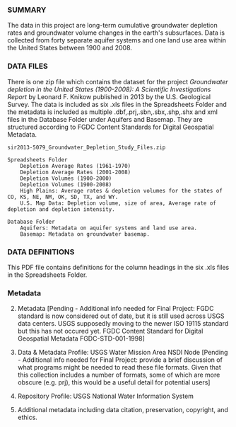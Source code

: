 ### SUMMARY

The data in this project are long-term cumulative groundwater depletion rates and groundwater volume changes in the earth's subsurfaces. Data is collected from forty separate aquifer systems and one land use area within the United States between 1900 and 2008.

### DATA FILES

There is one zip file which contains the dataset for the project *Groundwater depletion in the United States (1900-2008): A Scientific Investigations Report* by Leonard F. Knikow published in 2013 by the U.S. Geological Survey. The data is included as six .xls files in the Spreadsheets Folder and the metadata is included as multiple .dbf,.prj,.sbn,.sbx,.shp,.shx and xml files in the Database Folder under Aquifers and Basemap. They are structured according to FGDC Content Standards for Digital Geospatial Metadata.

    sir2013-5079_Groundwater_Depletion_Study_Files.zip
    
    Spreadsheets Folder
        Depletion Average Rates (1961-1970)
        Depletion Average Rates (2001-2008)
        Depletion Volumes (1900-2000)
        Depletion Volumes (1900-2008)
        High Plains: Average rates & depletion volumes for the states of CO, KS, NE, NM, OK, SD, TX, and WY.
        U.S. Map Data: Depletion volume, size of area, Average rate of depletion and depletion intensity.
               
    Database Folder
        Aquifers: Metadata on aquifer systems and land use area.
        Basemap: Metadata on groundwater basemap.

### DATA DEFINITIONS

This PDF file contains definitions for the column headings in the six .xls files in the Spreadsheets Folder.

### Metadata



2. Metadata [Pending - Additional info needed for Final Project: FGDC standard is now considered out of date, but it is still used across USGS data centers. USGS supposedly moving to the newer ISO 19115 standard but this has not occured yet. <metstdn>FGDC Content Standard for Digital Geospatial Metadata</metstdn>
    <metstdv>FGDC-STD-001-1998</metstdv>]


3. Data & Metadata Profile: USGS Water Mission Area NSDI Node [Pending - Additional info needed for Final Project: provide a brief discussion of what programs might be needed to read these file formats. Given that this collection includes a number of formats, some of which are more obscure (e.g. prj), this would be a useful detail for potential users]






4. Repository Profile: USGS National Water Information System





5. Additional metadata including data citation, preservation, copyright, and ethics.
